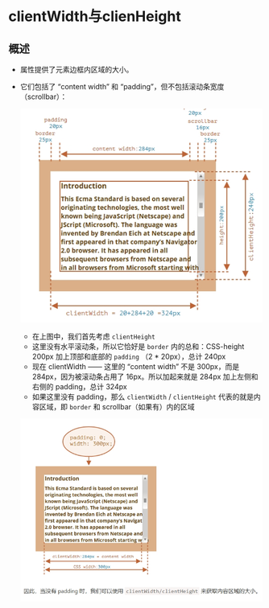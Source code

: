 # clientWidth与clienHeight

## 概述

+ 属性提供了元素边框内区域的大小。

+ 它们包括了 “content width” 和 “padding”，但不包括滚动条宽度（scrollbar）：

  ![alt text](images/clientWidth与clienHeight.png)

  + 在上图中，我们首先考虑 `clientHeight`
  + 这里没有水平滚动条，所以它恰好是 `border` 内的总和：CSS-height 200px 加上顶部和底部的 `padding` （2 * 20px），总计 240px
  + 现在 clientWidth —— 这里的 “content width” 不是 300px，而是 284px，因为被滚动条占用了 16px。所以加起来就是 284px 加上左侧和右侧的 padding，总计 324px
  + 如果这里没有 padding，那么 `clientWidth` / `clientHeight` 代表的就是内容区域，即 `border` 和 scrollbar（如果有）内的区域

  ![alt text](images/clientWidth没有padding.png)
